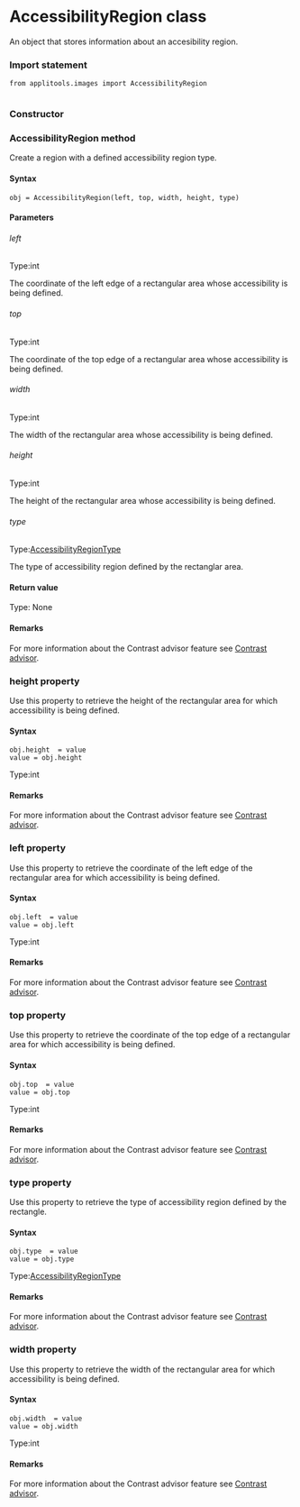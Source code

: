 # AccessibilityRegion class
An object that stores information about an accesibility region.
 
 ### Import statement 
``` 
from applitools.images import AccessibilityRegion
 
 ``` 
### Constructor 
### AccessibilityRegion method
Create a region with a defined accessibility region type.

#### Syntax 
 ``` 
obj = AccessibilityRegion(left, top, width, height, type)
 ``` 

 #### Parameters 
 ###### left 
  
 Type:int 
  
 The coordinate of the left edge of a rectangular area whose accessibility is being defined. 
  
  ###### top 
  
 Type:int 
  
 The coordinate of the top edge of a rectangular area whose accessibility is being defined. 
  
  ###### width 
  
 Type:int 
  
 The width of the rectangular area whose accessibility is being defined. 
  
  ###### height 
  
 Type:int 
  
 The height of the rectangular area whose accessibility is being defined. 
  
  ###### type 
  
 Type:[AccessibilityRegionType](./accessibilityregiontype) 
  
 The type of accessibility region defined by the rectanglar area. 
  
 #### Return value 
Type: None

 #### Remarks 
For more information about the Contrast advisor feature see [Contrast advisor](https://applitools.com/docs/features/contrast-accessibility.html).
        

 
 ### height property
Use this property to retrieve the height of the rectangular area for which accessibility is being defined.

#### Syntax 
 ``` 
obj.height  = value
value = obj.height
 ``` 
 
 Type:int

 #### Remarks 
For more information about the Contrast advisor feature see [Contrast advisor](https://applitools.com/docs/features/contrast-accessibility.html). 
 ### left property
Use this property to retrieve the coordinate of the left edge of the rectangular area for which accessibility is being defined.

#### Syntax 
 ``` 
obj.left  = value
value = obj.left
 ``` 
 
 Type:int

 #### Remarks 
For more information about the Contrast advisor feature see [Contrast advisor](https://applitools.com/docs/features/contrast-accessibility.html). 
 ### top property
Use this property to retrieve the coordinate of the top edge of a rectangular area for which accessibility is being defined.

#### Syntax 
 ``` 
obj.top  = value
value = obj.top
 ``` 
 
 Type:int

 #### Remarks 
For more information about the Contrast advisor feature see [Contrast advisor](https://applitools.com/docs/features/contrast-accessibility.html). 
 ### type property
Use this property to retrieve the type of accessibility region defined by the rectangle.

#### Syntax 
 ``` 
obj.type  = value
value = obj.type
 ``` 
 
 Type:[AccessibilityRegionType](./accessibilityregiontype)
        
 ####  Remarks 
For more information about the Contrast advisor feature see [Contrast advisor](https://applitools.com/docs/features/contrast-accessibility.html). 
 ### width property
Use this property to retrieve the width of the rectangular area for which accessibility is being defined.

#### Syntax 
 ``` 
obj.width  = value
value = obj.width
 ``` 
 
 Type:int

 #### Remarks 
For more information about the Contrast advisor feature see [Contrast advisor](https://applitools.com/docs/features/contrast-accessibility.html).